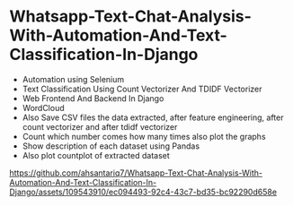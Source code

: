 # Whatsapp-Text-Chat-Analysis-With-Automation-And-Text-Classification-In-Django

- Automation using Selenium
- Text Classification Using Count Vectorizer And TDIDF Vectorizer
- Web Frontend And Backend In Django
- WordCloud
- Also Save CSV files the data extracted, after feature engineering, after count vectorizer and after tdidf vectorizer
- Count which number comes how many times also plot the graphs
- Show description of each dataset using Pandas
- Also plot countplot of extracted dataset



https://github.com/ahsantariq7/Whatsapp-Text-Chat-Analysis-With-Automation-And-Text-Classification-In-Django/assets/109543910/ec094493-92c4-43c7-bd35-bc92290d658e

